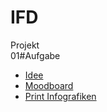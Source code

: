 # IFD
Projekt
<br>
01#Aufgabe
-  <a href="https://github.com/carolinbng/IFD/blob/main/01%23Aufgabe/Idee.pdf">Idee</a>
- <a href="https://github.com/carolinbng/IFD/blob/main/01%23Aufgabe/Moodboard.pdf">Moodboard</a>
-  <a href="https://github.com/carolinbng/IFD/blob/main/01%23Aufgabe/Infografiken_Zeit.pdf">Print Infografiken</a>